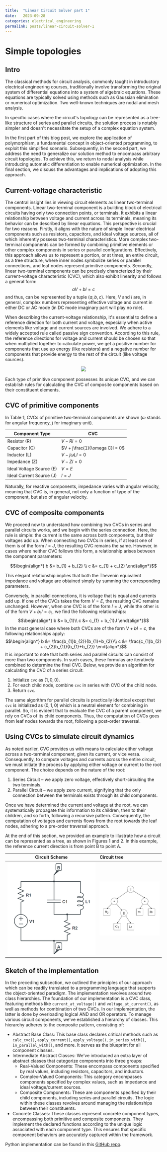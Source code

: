 ```yaml
---
title:  "Linear Circuit Solver part 1"
date:   2023-09-28
categories: electrical_engineering
permalink: posts/linear-circuit-solver-1
---
```

# Simple topologies
## Intro
The classical methods for circuit analysis, commonly taught in introductory electrical engineering courses, traditionally involve transforming the original system of differential equations into a system of algebraic equations. These equations are typically solved using methods such as Gaussian elimination or numerical optimization. Two well-known techniques are nodal and mesh analysis.

In specific cases where the circuit's topology can be represented as a tree-like structure of series and parallel circuits, the solution process is notably simpler and doesn't necessitate the setup of a complex equation system.

In the first part of this blog post, we explore the application of polymorphism, a fundamental concept in object-oriented programming, to exploit this simplified scenario. Subsequently, in the second part, we address the need to generalize our solution method to encompass arbitrary circuit topologies. To achieve this, we return to nodal analysis while introducing automatic differentiation to enable numerical optimization. In the final section, we discuss the advantages and implications of adopting this approach.

## Current-voltage characteristic
The central insight lies in viewing circuit elements as linear two-terminal components. Linear two-terminal component is a building block of electrical circuits having only two connection points, or terminals. It exhibits a linear relationship between voltage and current across its terminals, meaning its behavior can be described by linear equations. This perspective is crucial for two reasons. Firstly, it aligns with the nature of simple linear electrical components such as resistors, capacitors, and ideal voltage sources, all of which inherently possess two-terminal characteristics. More complex two-terminal components can be formed by combining primitive elements or other complex components in series or parallel configurations. Effectively, this approach allows us to represent a portion, or at times, an entire circuit, as a tree structure, where inner nodes symbolize series or parallel connections, and leaf nodes represent primitive components.
Secondly, linear two-terminal components can be precisely characterized by their current-voltage characteristic (CVC), which also exhibit linearity and follows a general form:
$$
aV+bI=c
$$
and thus, can be represented by a tuple $(a, b, c)$. Here, $V$ and $I$ are, in general, complex numbers representing effective voltage and current in either DC or AC mode (in DC mode imaginary part will play no role).

When describing the current-voltage relationship, it's essential to define a reference direction for both current and voltage, especially when active elements like voltage and current sources are involved. We adhere to a widely accepted rule called passive sign convention. According to this rule, the reference directions for voltage and current should be chosen so that when multiplied together to calculate power, we get a positive number for components that use up energy (like resistors) and a negative number for components that provide energy to the rest of the circuit (like voltage sources).

<p align="center">
 <img src="https://upload.wikimedia.org/wikipedia/commons/thumb/1/18/Passive_sign_convention.svg/220px-Passive_sign_convention.svg.png"/>
</p>
Each type of primitive component possesses its unique CVC, and we can establish rules for calculating the CVC of composite components based on their constituent elements. 

## CVC of primitive components
In Table 1, CVCs of primitive two-terminal components are shown ($\omega$ stands for angular frequency, $j$ for imaginary unit).


| Component Type | CVC |
| -- | -- |
| Resistor (R) | $V-RI=0$ |
| Capacitor (C)	| $V + j\frac{1}{\omega C}I = 0$ |
| Inductor (L) | $V - j\omega LI = 0$ |
| Impedance (Z)	| $V-ZI=0$ |
| Ideal Voltage Source (E) | $V = E$ |
| Ideal Current Source (J) | $I = J$ |

Naturally, for reactive components, impedance varies with angular velocity, meaning that CVC is, in general, not only a function of type of the component, but also of angular velocity. 

## CVC of composite components
We proceed now to understand how combining two CVCs in series and parallel circuits works, and we begin with the series connection. Here, the rule is simple: the current is the same across both components, but their voltages add up. When connecting two CVCs in series, if at least one of them is of the form $I = J$, the resulting CVC remains the same. However, in cases where neither CVC follows this form, a relationship arises between the component parameters:

$$\begin{align*}
b &= b_{1} + b_{2} \\
c &= c_{1} + c_{2}
\end{align*}$$

This elegant relationship implies that both the Thevenin equivalent impedance and voltage are obtained simply by summing the corresponding parameters.

Conversely, in parallel connections, it is voltage that is equal and currents add up. If one of the CVCs takes the form $V = E$, the resulting CVC remains unchanged. However, when one CVC is of the form $I = J$, while the other is of the form $V + b_{1}I = c_{1}$, we find the following relationships:
$$\begin{align*}
b &= b_{1}\\
c &= c_{1} + b_{1}J
\end{align*}$$
In the most general case where both CVCs are of the form $V + bI = c$, the following relationships apply:
$$\begin{align*}
b &= \frac{b_{1}b_{2}}{b_{1}+b_{2}}\\
c &= \frac{c_{1}b_{2} + c_{2}b_{1}}{b_{1}+b_{2}}
\end{align*}$$
It is important to note that both series and parallel circuits can consist of more than two components. In such cases, these formulas are iteratively combined to determine the final CVC. Below, we provide an algorithm for calculating the CVC of a series circuit:

1. Initialize `cvc` as $(1, 0, 0)$.
2. For each child node, combine `cvc` in series with CVC of the child node.
3. Return `cvc`.

The same algorithm for parallel circuits is practically identical except that `cvc` is initialized as $(0, 1, 0)$ which is a neutral element for combining in parallel. So, it is evident that to evaluate the CVC of a parent component, we rely on CVCs of its child components. Thus, the computation of CVCs goes from leaf nodes towards the root, following a post-order traversal.

## Using CVCs to simulate circuit dynamics
As noted earlier, CVC provides us with means to calculate either voltage across a two-terminal component, given its current, or vice versa. Consequently, to compute voltages and currents across the entire circuit, we must initiate the process by applying either voltage or current to the root component. The choice depends on the nature of the root:

1. Series Circuit – we apply zero voltage, effectively short-circuiting the two terminals.
2. Parallel Circuit – we apply zero current, signifying that the only connection between the terminals exists through its child components.

Once we have determined the current and voltage at the root, we can systematically propagate this information to its children, then to their children, and so forth, following a recursive pattern. Consequently, the computation of voltages and currents flows from the root towards the leaf nodes, adhering to a pre-order traversal approach.

At the end of this section, we provided an example to illustrate how a circuit can be represented as a tree, as shown in Figures 1 and 2. In this example, the reference current direction is from point B to point A.

| Circuit Scheme | Circuit tree |
|:--------------:|:-------------|
|![Circuit scheme](../assets/images/2023-09-28-circuit-solver/simple-circuit.png) | ![Circuit tree](../assets/images/2023-09-28-circuit-solver/circuit-tree.png)|

## Sketch of the implementation

In the preceding subsection, we outlined the principles of our approach which can be readily translated to a programming language that supports the object-oriented paradigm. The implementation revolves around two class hierarchies.
The foundation of our implementation is a CVC class, featuring methods like `current_at_voltage()` and `voltage_at_current()`, as well as methods for combination of two CVCs. In our implementation, the latter is done by overloading logical AND and OR operators.
To manage various circuit components, we've established a hierarchy of classes. This hierarchy adheres to the composite pattern, consisting of:

- Abstract Base Class: This base class declares critical methods such as `calc_cvc()`, `apply_current()`, `apply_voltage()`, `in_series_with()`, `in_parallel_with()`, and more. It serves as the blueprint for all component classes.
- Intermediate Abstract Classes: We've introduced an extra layer of abstract classes that categorize components into three groups:
    - Real-Valued Components: These encompass components specified by real values, including resistors, capacitors, and inductors.
    - Complex-Valued Components: This category encompasses components specified by complex values, such as impedance and ideal voltage/current sources.
    - Composite Components: These are components specified by their child components, including series and parallel circuits. The logic within these classes revolves around managing the relationships between their constituents.
- Concrete Classes: These classes represent concrete component types, encompassing both primitive and composite components. They implement the declared functions according to the unique logic associated with each component type. This ensures that specific component behaviors are accurately captured within the framework.

Python implementation can be found in this [GitHub repo](https://github.com/uros7251/PyCircuitSolver). 
